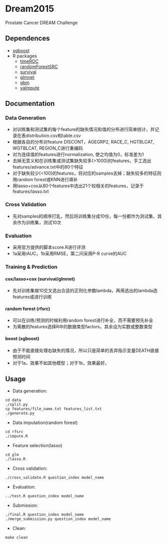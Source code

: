 # Dream2015
Prostate Cancer DREAM Challenge

## Dependences
* [xgboost](https://github.com/dmlc/xgboost)
* R packages
  * [timeROC](http://cran.r-project.org/web/packages/timeROC/index.html)
  * [randomForestSRC](http://cran.r-project.org/web/packages/randomForestSRC/index.html)
  * [survival](https://cran.r-project.org/web/packages/survival/index.html)
  * [glmnet](https://cran.r-project.org/web/packages/glmnet/index.html)
  * [gbm](https://cran.r-project.org/web/packages/gbm/index.html)
  * [yaImpute](https://cran.r-project.org/web/packages/yaImpute/index.html)

## Documentation

### Data Generation
* 对训练集和测试集的每个feature的缺失情况和值的分布进行简单统计，并记录在表distribution.csv和table.csv
* 根据各自的分布对feature DISCONT，AGEGRP2, RACE_C, HGTBLCAT, WGTBLCAT, REGION_C进行重编码
* 对为连续值的features进行normalization, 使之均值为0，标准差为1
* 去掉无意义和在训练集或测试集缺失较多(>1000)的features，手工选出features/advance.txt中的80个特征
* 对于缺失较少(<100)的features，将对应的samples去掉；缺失较多的特征则用random forest或KNN进行填补
* 用lasso+cox从80个features中选出21个较相关的features，记录于features/lasso.txt

### Cross Validation
* 先对samples的顺序打乱，然后将训练集分成10份，每一份都作为测试集、其余作为训练集，测试10次

### Evaluation
* 采用官方提供的脚本score.R进行评测
* 1a采用iAUC，1b采用RMSE，第二问采用P-R curve的AUC

### Training & Prediction

#### cox/lasso+cox (survival/glmnet)
* 先对训练集做10交叉选出合适的正则化参数lambda，再用选出的lambda选features或进行训练

#### random forest (rfsrc)
* 可以在训练/预测的时候利用random forest进行补全，而不需要预先补全
* 为离散的features选择R中的数据类型factors，其余设为实数或整数类型

#### boost (xgboost)
* 由于不能直接处理右缺失的情况，所以只是简单的丢弃指示变量DEATH直接预测时间
* 对于1a，效果不如其他模型；对于1b，效果最好。

## Usage
* Data generation:
```
cd data
./split.py
cp features/file_name.txt features_list.txt
./generate.py
```

* Data imputation(random forest)
```
cd rfsrc
./impute.R
```

* Feature selection(lasso)
```
cd glm
./lasso.R
```

* Cross validation:
```
./cross_validate.R question_index model_name
```

* Evaluation:
```
../test.R question_index model_name
```

* Submission:
```
./final.R question_index model_name
./merge_submission.py question_index model_name
```

* Clean:
```
make clean
```

